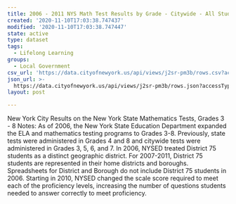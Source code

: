 ```yaml
---
title: 2006 - 2011 NYS Math Test Results by Grade - Citywide - All Students
created: '2020-11-10T17:03:38.747437'
modified: '2020-11-10T17:03:38.747447'
state: active
type: dataset
tags:
  - Lifelong Learning
groups:
  - Local Government
csv_url: 'https://data.cityofnewyork.us/api/views/j2sr-pm3b/rows.csv?accessType=DOWNLOAD'
json_url: >-
  https://data.cityofnewyork.us/api/views/j2sr-pm3b/rows.json?accessType=DOWNLOAD
layout: post

---
```

New York City Results on the New York State Mathematics Tests, Grades 3 - 8
Notes:
As of 2006, the New York State Education Department expanded the ELA and mathematics testing programs to Grades 3-8. Previously, state tests were administered in Grades 4 and 8 and citywide tests were administered in Grades 3, 5, 6, and 7.
In 2006, NYSED treated District 75 students as a distinct geographic district. For 2007-2011, District 75 students are represented in their home districts and boroughs. Spreadsheets for District and Borough do not include District 75 students in 2006.
Starting in 2010, NYSED changed the scale score required to meet each of the proficiency levels, increasing the number of questions students needed to answer correctly to meet proficiency.
